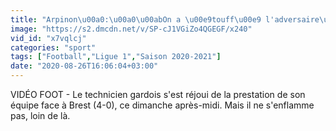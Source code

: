 ```yaml
---
title: "Arpinon\u00a0:\u00a0\u00abOn a \u00e9touff\u00e9 l'adversaire\u00bb - Foot - L1 - N\u00eemes"
image: "https://s2.dmcdn.net/v/SP-cJ1VGiZo4QGEGF/x240"
vid_id: "x7vqlcj"
categories: "sport"
tags: ["Football","Ligue 1","Saison 2020-2021"]
date: "2020-08-26T16:06:04+03:00"
---
```

VIDÉO FOOT - Le technicien gardois s'est réjoui de la prestation de son équipe face à Brest (4-0), ce dimanche après-midi. Mais il ne s'enflamme pas, loin de là.
